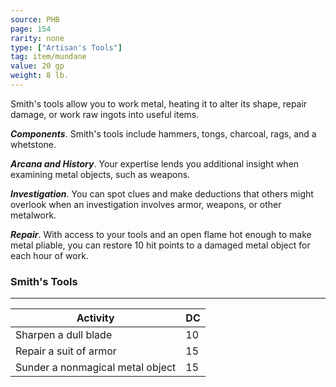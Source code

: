 ```yaml
---
source: PHB
page: 154
rarity: none
type: ["Artisan's Tools"]
tag: item/mundane
value: 20 gp
weight: 8 lb.
---
```


Smith's tools allow you to work metal, heating it to alter its shape, repair damage, or work raw ingots into useful items.

**_Components_**. Smith's tools include hammers, tongs, charcoal, rags, and a whetstone.

**_Arcana and History_**. Your expertise lends you additional insight when examining metal objects, such as weapons.

**_Investigation_**. You can spot clues and make deductions that others might overlook when an investigation involves armor, weapons, or other metalwork.

**_Repair_**. With access to your tools and an open flame hot enough to make metal pliable, you can restore 10 hit points to a damaged metal object for each hour of work.

### Smith's Tools
---
|Activity|DC|
|-----------|---|
|Sharpen a dull blade|10|
|Repair a suit of armor|15|
|Sunder a nonmagical metal object|15|

